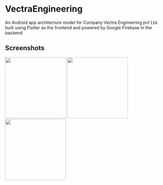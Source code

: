 # VectraEngineering

An Android app architecture model for Company Vectra Engineering pvt Ltd. built using Flutter as the frontend and
powered by Google Firebase in the backend

## Screenshots
<img src="https://github.com/user-attachments/assets/6047f794-179b-49e5-98ed-2cfb687a435b" width="200">
<img src="https://github.com/user-attachments/assets/674ed7b0-b210-4e67-989d-f3097b6bd8b1" width="200">
<img src="https://github.com/user-attachments/assets/60899248-8d17-4c37-913e-6e573be89c4b" width="200">

